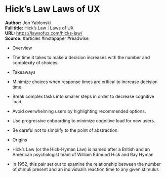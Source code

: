 # Hick’s Law   Laws of UX

**Author:** Jon Yablonski  
**Full title:** Hick’s Law | Laws of UX  
**URL:** https://lawsofux.com/hicks-law/  
**Source:** #articles #instapaper #readwise

- Overview 
   
- The time it takes to make a decision increases with the number and complexity of choices. 
   
- Takeaways 
   
- Minimize choices when response times are critical to increase decision time. 
   
- Break complex tasks into smaller steps in order to decrease cognitive load. 
   
- Avoid overwhelming users by highlighting recommended options. 
   
- Use progressive onboarding to minimize cognitive load for new users. 
   
- Be careful not to simplify to the point of abstraction. 
   
- Origins 
   
- Hick’s Law (or the Hick-Hyman Law) is named after a British and an American psychologist team of William Edmund Hick and Ray Hyman 
   
- In 1952, this pair set out to examine the relationship between the number of stimuli present and an individual’s reaction time to any given stimulus 
   
